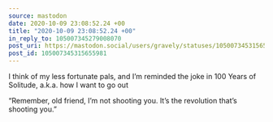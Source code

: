 ```yaml
---
source: mastodon
date: 2020-10-09 23:08:52.24 +00
title: "2020-10-09 23:08:52.24 +00"
in_reply_to: 105007345279008070
post_uri: https://mastodon.social/users/gravely/statuses/105007345315655981
post_id: 105007345315655981
---
```

I think of my less fortunate pals, and I’m reminded the joke in 100 Years of Solitude, a.k.a. how I want to go out

“Remember, old friend, I’m not shooting you. It’s the revolution that’s shooting you.”


